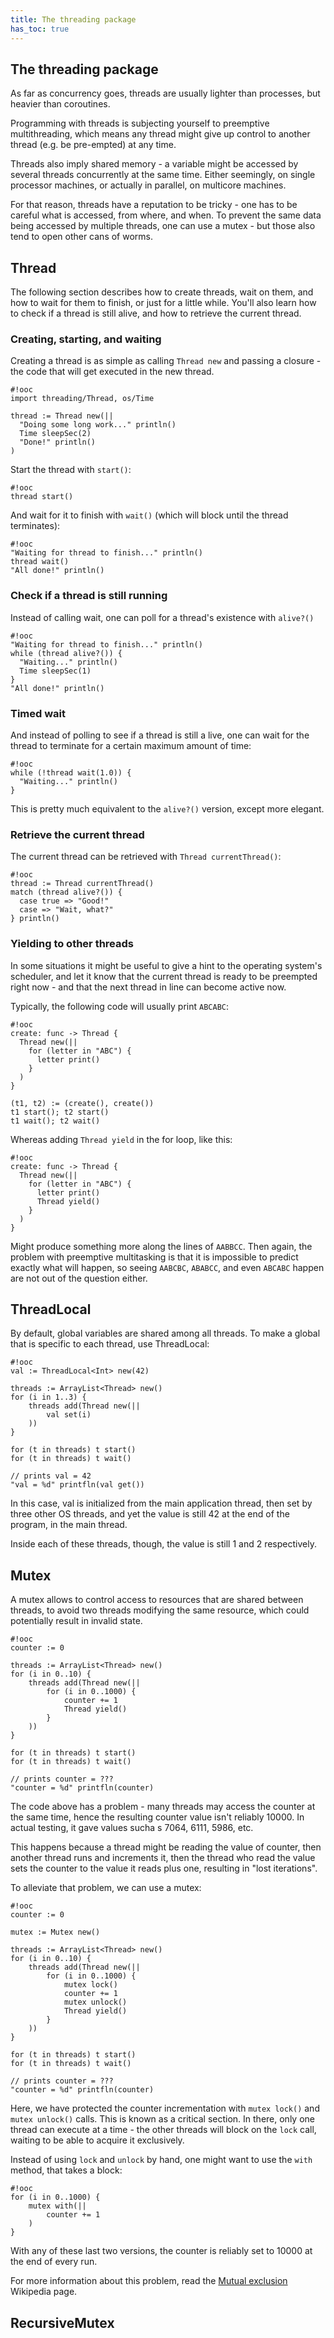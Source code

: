 ```yaml
---
title: The threading package
has_toc: true
---
```


## The threading package

As far as concurrency goes, threads are usually lighter than processes,
but heavier than coroutines.

Programming with threads is subjecting yourself to preemptive multithreading,
which means any thread might give up control to another thread (e.g. be
pre-empted) at any time.

Threads also imply shared memory - a variable might be accessed by several
threads concurrently at the same time. Either seemingly, on single processor
machines, or actually in parallel, on multicore machines.

For that reason, threads have a reputation to be tricky - one has to be
careful what is accessed, from where, and when. To prevent the same data
being accessed by multiple threads, one can use a mutex - but those also
tend to open other cans of worms.

## Thread

The following section describes how to create threads, wait on them, and
how to wait for them to finish, or just for a little while. You'll also
learn how to check if a thread is still alive, and how to retrieve the
current thread.

### Creating, starting, and waiting

Creating a thread is as simple as calling `Thread new` and passing a closure -
the code that will get executed in the new thread.

    #!ooc
    import threading/Thread, os/Time

    thread := Thread new(||
      "Doing some long work..." println()
      Time sleepSec(2)
      "Done!" println()
    )

Start the thread with `start()`:

    #!ooc
    thread start()

And wait for it to finish with `wait()` (which will block until the
thread terminates):

    #!ooc
    "Waiting for thread to finish..." println() 
    thread wait()
    "All done!" println() 

### Check if a thread is still running

Instead of calling wait, one can poll for a thread's existence with
`alive?()`

    #!ooc
    "Waiting for thread to finish..." println()
    while (thread alive?()) {
      "Waiting..." println()
      Time sleepSec(1)
    }
    "All done!" println()

### Timed wait

And instead of polling to see if a thread is still a live, one can
wait for the thread to terminate for a certain maximum amount of time:

    #!ooc
    while (!thread wait(1.0)) {
      "Waiting..." println()
    }

This is pretty much equivalent to the `alive?()` version, except more
elegant.

### Retrieve the current thread

The current thread can be retrieved with `Thread currentThread()`:

    #!ooc
    thread := Thread currentThread()
    match (thread alive?()) {
      case true => "Good!"
      case => "Wait, what?"
    } println()

### Yielding to other threads

In some situations it might be useful to give a hint to the operating
system's scheduler, and let it know that the current thread is ready
to be preempted right now - and that the next thread in line can become
active now.

Typically, the following code will usually print `ABCABC`:

    #!ooc
    create: func -> Thread {
      Thread new(||
        for (letter in "ABC") {
          letter print()
        }
      )
    }

    (t1, t2) := (create(), create())
    t1 start(); t2 start()
    t1 wait(); t2 wait()

Whereas adding `Thread yield` in the for loop, like this:

    #!ooc
    create: func -> Thread {
      Thread new(||
        for (letter in "ABC") {
          letter print()
          Thread yield()
        }
      )
    }

Might produce something more along the lines of `AABBCC`. Then again,
the problem with preemptive multitasking is that it is impossible to
predict exactly what will happen, so seeing `AABCBC`, `ABABCC`, and even
`ABCABC` happen are not out of the question either.

## ThreadLocal

By default, global variables are shared among all threads. To make a global
that is specific to each thread, use ThreadLocal:

    #!ooc
    val := ThreadLocal<Int> new(42)

    threads := ArrayList<Thread> new()
    for (i in 1..3) {
        threads add(Thread new(||
            val set(i) 
        ))
    }

    for (t in threads) t start()
    for (t in threads) t wait()

    // prints val = 42
    "val = %d" printfln(val get())

In this case, val is initialized from the main application thread, then set by
three other OS threads, and yet the value is still 42 at the end of the program,
in the main thread.

Inside each of these threads, though, the value is still 1 and 2 respectively.

## Mutex

A mutex allows to control access to resources that are shared between threads,
to avoid two threads modifying the same resource, which could potentially result
in invalid state.

    #!ooc
    counter := 0

    threads := ArrayList<Thread> new()
    for (i in 0..10) {
        threads add(Thread new(||
            for (i in 0..1000) {
                counter += 1   
                Thread yield()
            }
        ))
    }

    for (t in threads) t start()
    for (t in threads) t wait()

    // prints counter = ???
    "counter = %d" printfln(counter)

The code above has a problem - many threads may access the counter at the same time,
hence the resulting counter value isn't reliably 10000. In actual testing, it gave
values sucha s 7064, 6111, 5986, etc.

This happens because a thread might be reading the value of counter, then another
thread runs and increments it, then the thread who read the value sets the counter
to the value it reads plus one, resulting in "lost iterations".

To alleviate that problem, we can use a mutex:

    #!ooc
    counter := 0

    mutex := Mutex new()

    threads := ArrayList<Thread> new()
    for (i in 0..10) {
        threads add(Thread new(||
            for (i in 0..1000) {
                mutex lock()
                counter += 1   
                mutex unlock()
                Thread yield()
            }
        ))
    }

    for (t in threads) t start()
    for (t in threads) t wait()

    // prints counter = ???
    "counter = %d" printfln(counter)

Here, we have protected the counter incrementation with `mutex lock()` and
`mutex unlock()` calls. This is known as a critical section. In there, only one
thread can execute at a time - the other threads will block on the `lock` call,
waiting to be able to acquire it exclusively.

Instead of using `lock` and `unlock` by hand, one might want to use the `with`
method, that takes a block:

    #!ooc
    for (i in 0..1000) {
        mutex with(||
            counter += 1
        )
    }

With any of these last two versions, the counter is reliably set to 10000
at the end of every run.

For more information about this problem, read the [Mutual exclusion][mutuwiki]
Wikipedia page.

[mutuwiki]: http://en.wikipedia.org/wiki/Mutual_exclusion

## RecursiveMutex

